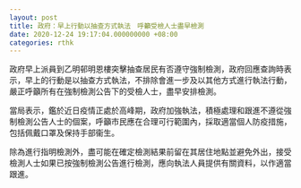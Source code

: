 ```yaml
---
layout: post
title: 政府：早上行動以抽查方式執法　呼籲受檢人士盡早檢測
date: 2020-12-24 19:17:04.000000000 +08:00
categories: rthk
---
```


政府早上派員到乙明邨明恩樓突擊抽查居民有否遵守強制檢測，政府回應查詢時表示，早上的行動是以抽查方式執法，不排除會進一步及以其他方式進行執法行動，嚴正呼籲所有在強制檢測公告下的受檢人士，盡早安排檢測。

當局表示，鑑於近日疫情正處於高峰期，政府加強執法，積極處理和跟進不遵從強制檢測公告人士的個案，呼籲市民應在合理可行範圍內，採取適當個人防疫措施，包括佩戴口罩及保持手部衞生。

除為進行指明檢測外，盡可能在確定檢測結果前留在其居住地點並避免外出，接受檢測人士如果已按強制檢測公告進行檢測，應向執法人員提供有關資料，以作適當跟進。
